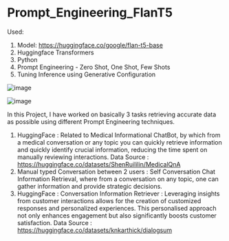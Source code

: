 # Prompt_Engineering_FlanT5

Used: 
1. Model: https://huggingface.co/google/flan-t5-base
2. Huggingface Transformers
3. Python
4. Prompt Engineering - Zero Shot, One Shot, Few Shots
5. Tuning Inference using Generative Configuration


![image](https://github.com/r-rahulsingh/Prompt_Engineering_FlanT5/assets/145414121/74e6d6de-f435-49d4-b50b-b06a05ee169e)

![image](https://github.com/r-rahulsingh/Prompt_Engineering_FlanT5/assets/145414121/3364847d-986e-4f06-8c6e-aaab664aa96d)

In this Project, I have worked on basically 3 tasks retrieving accurate data as possible using different Prompt Engineering techniques. 

1. HuggingFace : Related to Medical Informational ChatBot, by which from a medical conversation or any topic you can quickly retrieve information and quickly identify crucial information, reducing the time spent on manually reviewing interactions. Data Source : https://huggingface.co/datasets/ShenRuililin/MedicalQnA
2. Manual typed Conversation between 2 users : Self Conversation Chat Information Retrieval, where from a conversation on any topic, one can gather information and provide strategic decisions.
3. HuggingFace : Conversation Information Retriever : Leveraging insights from customer interactions allows for the creation of customized responses and personalized experiences. This personalised approach not only enhances engagement but also significantly boosts customer satisfaction. Data Source : https://huggingface.co/datasets/knkarthick/dialogsum

